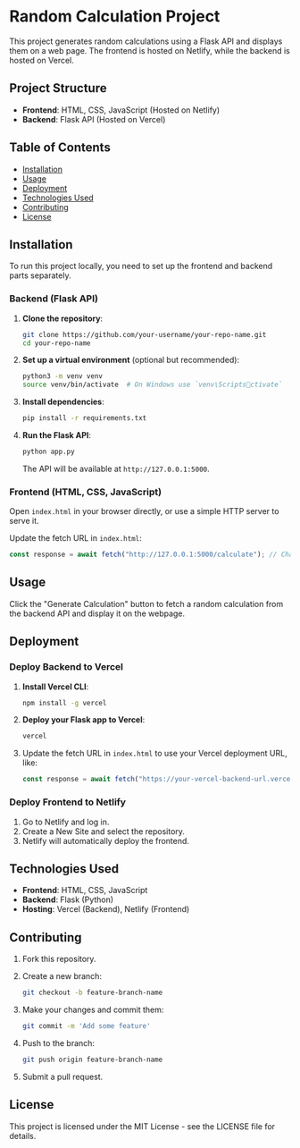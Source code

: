 
# Random Calculation Project

This project generates random calculations using a Flask API and displays them on a web page. The frontend is hosted on Netlify, while the backend is hosted on Vercel.

## Project Structure

- **Frontend**: HTML, CSS, JavaScript (Hosted on Netlify)
- **Backend**: Flask API (Hosted on Vercel)

## Table of Contents

- [Installation](#installation)
- [Usage](#usage)
- [Deployment](#deployment)
- [Technologies Used](#technologies-used)
- [Contributing](#contributing)
- [License](#license)

## Installation

To run this project locally, you need to set up the frontend and backend parts separately.

### Backend (Flask API)

1. **Clone the repository**:
   ```bash
   git clone https://github.com/your-username/your-repo-name.git
   cd your-repo-name
   ```

2. **Set up a virtual environment** (optional but recommended):
   ```bash
   python3 -m venv venv
   source venv/bin/activate  # On Windows use `venv\Scriptsctivate`
   ```

3. **Install dependencies**:
   ```bash
   pip install -r requirements.txt
   ```

4. **Run the Flask API**:
   ```bash
   python app.py
   ```
   The API will be available at `http://127.0.0.1:5000`.

### Frontend (HTML, CSS, JavaScript)

Open `index.html` in your browser directly, or use a simple HTTP server to serve it.

Update the fetch URL in `index.html`:
```javascript
const response = await fetch("http://127.0.0.1:5000/calculate"); // Change this URL if needed
```

## Usage

Click the "Generate Calculation" button to fetch a random calculation from the backend API and display it on the webpage.

## Deployment

### Deploy Backend to Vercel

1. **Install Vercel CLI**:
   ```bash
   npm install -g vercel
   ```

2. **Deploy your Flask app to Vercel**:
   ```bash
   vercel
   ```

3. Update the fetch URL in `index.html` to use your Vercel deployment URL, like:
   ```javascript
   const response = await fetch("https://your-vercel-backend-url.vercel.app/calculate");
   ```

### Deploy Frontend to Netlify

1. Go to Netlify and log in.
2. Create a New Site and select the repository.
3. Netlify will automatically deploy the frontend.

## Technologies Used

- **Frontend**: HTML, CSS, JavaScript
- **Backend**: Flask (Python)
- **Hosting**: Vercel (Backend), Netlify (Frontend)

## Contributing

1. Fork this repository.
2. Create a new branch: 
   ```bash
   git checkout -b feature-branch-name
   ```

3. Make your changes and commit them: 
   ```bash
   git commit -m 'Add some feature'
   ```

4. Push to the branch:
   ```bash
   git push origin feature-branch-name
   ```

5. Submit a pull request.

## License

This project is licensed under the MIT License - see the LICENSE file for details.

